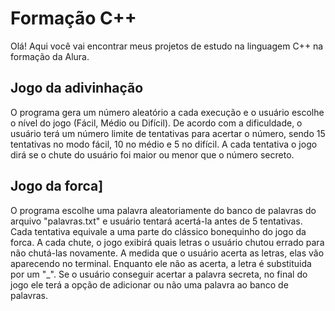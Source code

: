 # Formação C++
Olá!
Aqui você vai encontrar meus projetos de estudo na linguagem C++ na formação da Alura.

## Jogo da adivinhação
O programa gera um número aleatório a cada execução e o usuário escolhe o nível do jogo (Fácil, Médio ou Difícil).
De acordo com a dificuldade, o usuário terá um número limite de tentativas para acertar o número, sendo 15 tentativas no modo fácil, 10 no médio e 5 no difícil.
A cada tentativa o jogo dirá se o chute do usuário foi maior ou menor que o número secreto.

## Jogo da forca]
O programa escolhe uma palavra aleatoriamente do banco de palavras do arquivo "palavras.txt" e usuário tentará acertá-la antes de 5 tentativas.
Cada tentativa equivale a uma parte do clássico bonequinho do jogo da forca.
A cada chute, o jogo exibirá quais letras o usuário chutou errado para não chutá-las novamente.
A medida que o usuário acerta as letras, elas vão aparecendo no terminal. Enquanto ele não as acerta, a letra é substituida por um "_".
Se o usuário conseguir acertar a palavra secreta, no final do jogo ele terá a opção de adicionar ou não uma palavra ao banco de palavras.
